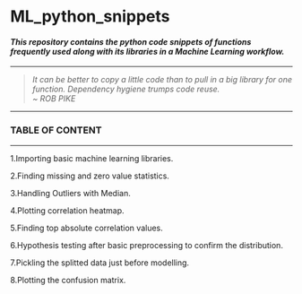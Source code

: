 # **ML_python_snippets**

#### ***This repository contains the python code snippets of functions frequently used along with its libraries in a Machine Learning workflow.***

---

> _It can be better to copy a little code than to pull in a big library for one function. Dependency hygiene trumps code reuse._
> <br/>
> _~ ROB PIKE_

---

### **TABLE OF CONTENT**

---

1.Importing basic machine learning libraries.

2.Finding missing and zero value statistics.

3.Handling Outliers with Median.

4.Plotting correlation heatmap.

5.Finding top absolute correlation values.

6.Hypothesis testing after basic preprocessing to confirm the distribution.

7.Pickling the splitted data just before modelling.

8.Plotting the confusion matrix.
